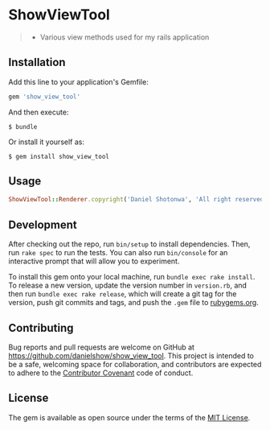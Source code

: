 # ShowViewTool

>- Various view methods used for my rails application

## Installation

Add this line to your application's Gemfile:

```ruby
gem 'show_view_tool'
```

And then execute:

    $ bundle

Or install it yourself as:

    $ gem install show_view_tool

## Usage
```ruby
ShowViewTool::Renderer.copyright('Daniel Shotonwa', 'All right reserved')
```


## Development

After checking out the repo, run `bin/setup` to install dependencies. Then, run `rake spec` to run the tests. You can also run `bin/console` for an interactive prompt that will allow you to experiment.

To install this gem onto your local machine, run `bundle exec rake install`. To release a new version, update the version number in `version.rb`, and then run `bundle exec rake release`, which will create a git tag for the version, push git commits and tags, and push the `.gem` file to [rubygems.org](https://rubygems.org).


## Contributing

Bug reports and pull requests are welcome on GitHub at https://github.com/danielshow/show_view_tool. This project is intended to be a safe, welcoming space for collaboration, and contributors are expected to adhere to the [Contributor Covenant](http://contributor-covenant.org) code of conduct.


## License

The gem is available as open source under the terms of the [MIT License](https://opensource.org/licenses/MIT).


